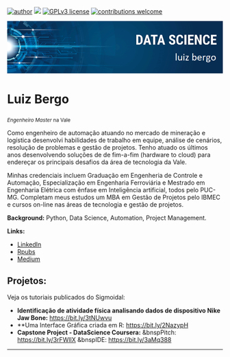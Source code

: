 [![author](https://img.shields.io/badge/author-luizbergo-red.svg)](https://www.linkedin.com/in/luizbergo) [![](https://img.shields.io/badge/python-3.7+-blue.svg)](https://www.python.org/downloads/release/python-365/) [![GPLv3 license](https://img.shields.io/badge/License-GPLv3-blue.svg)](http://perso.crans.org/besson/LICENSE.html) [![contributions welcome](https://img.shields.io/badge/contributions-welcome-brightgreen.svg?style=flat)](https://github.com/bergojr/DataSciencePortfolio/issues)

<p align="center">
  <img src="banner_github_luiz_bergo.png" >
</p>

# Luiz Bergo
<sub>*Engenheiro Master* na Vale</sub>


Como engenheiro de automação atuando no mercado de mineração e logística desenvolvi habilidades de trabalho em equipe, análise de cenários, resolução de problemas e gestão de projetos. Tenho atuado os últimos anos desenvolvendo soluções de de fim-a-fim (hardware to cloud) para endereçar os principais desafios da área de tecnologia da Vale.

Minhas credenciais incluem Graduação em Engenheria de Controle e Automação, Especialização em Engenharia Ferroviária e Mestrado em Engenharia Elétrica com ênfase em Inteligência artificial, todos pelo PUC-MG. Completam meus estudos um MBA em Gestão de Projetos pelo IBMEC e cursos on-line nas áreas de tecnologia e gestão de projetos.


**Background:** Python, Data Science, Automation, Project Management.

**Links:**

* [LinkedIn](https://www.linkedin.com/in/luizbergo)
* [Rpubs](https://rpubs.com/bergojr)
* [Medium](https://www.medium.com)



## Projetos:
Veja os tutoriais publicados do Sigmoidal:

* **Identificação de atividade física analisando dados de dispositivo Nike Jaw Bone:** https://bit.ly/3tNUwvu
* **Uma Interface Gráfica criada em R: https://bit.ly/2NazypH 
* **Capstone Project - DataScience Coursera:** 
    &bnspPitch: https://bit.ly/3rFWlIX
    &bnspIDE: https://bit.ly/3aMq388


---
